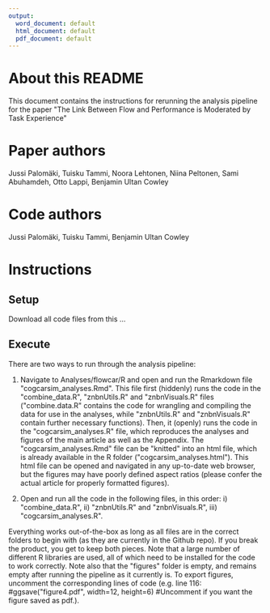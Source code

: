 ```yaml
---
output:
  word_document: default
  html_document: default
  pdf_document: default
---
```


# About this README
This document contains the instructions for rerunning the analysis pipeline for the paper "The Link Between Flow and Performance is Moderated by Task Experience"

# Paper authors
Jussi Palomäki, Tuisku Tammi, Noora Lehtonen, Niina Peltonen, Sami Abuhamdeh, Otto Lappi, Benjamin Ultan Cowley

# Code authors
Jussi Palomäki, Tuisku Tammi, Benjamin Ultan Cowley

# Instructions

## Setup
Download all code files from this ...

## Execute
There are two ways to run through the analysis pipeline:

1) Navigate to Analyses/flowcar/R and open and run the Rmarkdown file "cogcarsim_analyses.Rmd". This file first (hiddenly) runs the code in the "combine_data.R", "znbnUtils.R" and "znbnVisuals.R" files ("combine.data.R" contains the code for wrangling and compiling the data for use in the analyses, while "znbnUtils.R" and "znbnVisuals.R" contain further necessary functions). Then, it (openly) runs the code in the "cogcarsim_analyses.R" file, which reproduces the analyses and figures of the main article as well as the Appendix. The "cogcarsim_analyses.Rmd" file can be "knitted" into an html file, which is already available in the R folder ("cogcarsim_analyses.html"). This html file can be opened and navigated in any up-to-date web browser, but the figures may have poorly defined aspect ratios (please confer the actual article for properly formatted figures).

2) Open and run all the code in the following files, in this order: i) "combine_data.R", ii) "znbnUtils.R" and "znbnVisuals.R", iii) "cogcarsim_analyses.R".

Everything works out-of-the-box as long as all files are in the correct folders to begin with (as they are currently in the Github repo). If you break the product, you get to keep both pieces. Note that a large number of different R libraries are used, all of which need to be installed for the code to work correctly. Note also that the "figures" folder is empty, and remains empty after running the pipeline as it currently is. To export figures, uncomment the corresponding lines of code (e.g. line 116: #ggsave("figure4.pdf", width=12, height=6) #Uncomment if you want the figure saved as pdf.).
